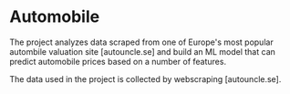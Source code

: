 # Automobile

The project analyzes data scraped from one of Europe's most popular autombile valuation site [autouncle.se] and build an ML model that can predict automobile prices based on a number of features.

The data used in the project is collected by webscraping [autouncle.se].
